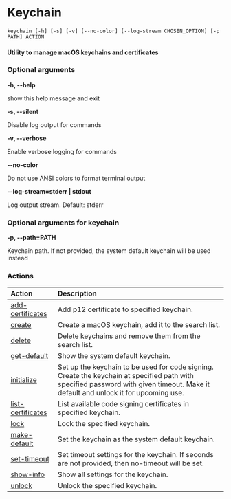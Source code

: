 
Keychain
========


``keychain [-h] [-s] [-v] [--no-color] [--log-stream CHOSEN_OPTION] [-p PATH] ACTION``
#### Utility to manage macOS keychains and certificates

### Optional arguments


**-h, --help**

show this help message and exit

**-s, --silent**

Disable log output for commands

**-v, --verbose**

Enable verbose logging for commands

**--no-color**

Do not use ANSI colors to format terminal output

**--log-stream=stderr | stdout**

Log output stream. Default: stderr
### Optional arguments for keychain


**-p, --path=PATH**

Keychain path. If not provided, the system default keychain will be used instead
### Actions

|Action|Description|
| :--- | :--- |
|[add-certificates](keychain_add-certificates.md)|Add p12 certificate to specified keychain.|
|[create](keychain_create.md)|Create a macOS keychain, add it to the search list.|
|[delete](keychain_delete.md)|Delete keychains and remove them from the search list.|
|[get-default](keychain_get-default.md)|Show the system default keychain.|
|[initialize](keychain_initialize.md)|Set up the keychain to be used for code signing. Create the keychain        at specified path with specified password with given timeout.        Make it default and unlock it for upcoming use.|
|[list-certificates](keychain_list-certificates.md)|List available code signing certificates in specified keychain.|
|[lock](keychain_lock.md)|Lock the specified keychain.|
|[make-default](keychain_make-default.md)|Set the keychain as the system default keychain.|
|[set-timeout](keychain_set-timeout.md)|Set timeout settings for the keychain.        If seconds are not provided, then no-timeout will be set.|
|[show-info](keychain_show-info.md)|Show all settings for the keychain.|
|[unlock](keychain_unlock.md)|Unlock the specified keychain.|
